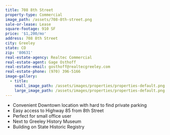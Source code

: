 ```yaml
---
title: 708 8th Street
property-type: Commercial
image_path: /assets/708-8th-street.png
sale-or-lease: Lease
square-footage: 910 SF
price: '$1,200/mo'
address: 708 8th Street
city: Greeley
state: CO
zip: '80631'
real-estate-agency: Realtec Commercial
real-estate-agent: Gage Osthoff
real-estate-email: gosthoff@realtecgreeley.com
real-estate-phone: (970) 396-5166
image-gallery:
  - title:
    small_image_path: /assets/images/properties/properties-default.png
    large_image_path: /assets/images/properties/properties-default.png
---
```



* Convenient Downtown location with hard to find private parking
* Easy access to Highway 85 from 8th Street
* Perfect for small office user
* Next to Greeley History Museum
* Building on State Historic Registry
  <br>&nbsp;
